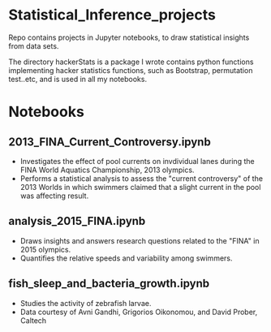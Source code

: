 # Statistical_Inference_projects
Repo contains projects in Jupyter notebooks, to draw statistical insights from data sets.

The directory hackerStats is a package I wrote contains python functions implementing hacker statistics functions, such as Bootstrap, permutation test..etc, and is used in all my notebooks.

# Notebooks
## 2013_FINA_Current_Controversy.ipynb
* Investigates the effect of pool currents on invdividual lanes during the FINA World Aquatics Championship, 2013 olympics.
* Performs a statistical analysis to assess the "current controversy" of the 2013 Worlds in which swimmers claimed that a slight current in the pool was affecting result. 

## analysis_2015_FINA.ipynb
* Draws insights and answers research questions related to the "FINA" in 2015 olympics.
* Quantifies the relative speeds and variability among swimmers. 

## fish_sleep_and_bacteria_growth.ipynb
* Studies the activity of zebrafish larvae.
* Data courtesy of Avni Gandhi, Grigorios Oikonomou, and David Prober, Caltech
